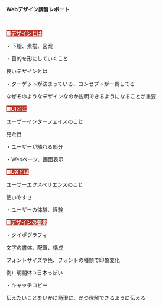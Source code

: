 <!DOCTYPE html><html><head><meta http-equiv="Content-Type" content="text/html; charset=UTF-8"><link rel="stylesheet" type="text/css" id="u0" href="https://rakko.tools/tools/129/lib/tinymce/skins/ui/oxide/content.min.css"><link rel="stylesheet" type="text/css" id="u1" href="https://rakko.tools/tools/129/lib/tinymce/skins/content/default/content.min.css"></head><body id="tinymce" class="mce-content-body " data-id="content" contenteditable="true" spellcheck="false"><p><span data-mce-bogus="1" data-mce-type="format-caret"><strong></strong></span></p><p><strong>Webデザイン講習レポート</strong></p><p><strong><br data-mce-bogus="1"></strong></p><p><span style="background-color: rgb(186, 55, 42); color: rgb(236, 240, 241);" data-mce-style="background-color: #ba372a; color: #ecf0f1;"><strong>■デザインとは</strong></span></p><p>・下絵、素描、図案</p><p>・目的を形にしていくこと</p><p>良いデザインとは</p><p>・ターゲットが決まっている、コンセプトが一貫してる</p><p>なぜそのようなデザインなのか説明できるようになることが重要</p><p><span style="color: rgb(236, 240, 241); background-color: rgb(186, 55, 42);" data-mce-style="color: #ecf0f1; background-color: #ba372a;"><strong>■UIとは</strong></span></p><p>ユーザーインターフェイスのこと</p><p>見た目</p><p>・ユーザーが触れる部分</p><p>・Webページ、画面表示</p><p><span style="color: rgb(236, 240, 241); background-color: rgb(186, 55, 42);" data-mce-style="color: #ecf0f1; background-color: #ba372a;"><strong>■UXとは</strong></span></p><p>ユーザーエクスペリエンスのこと</p><p>使いやすさ</p><p>・ユーザーの体験、経験</p><p><span style="background-color: rgb(186, 55, 42); color: rgb(236, 240, 241);" data-mce-style="background-color: #ba372a; color: #ecf0f1;"><strong>■デザインの要素</strong></span></p><p>・タイポグラフィ</p><p>文字の書体、配置、構成</p><p>フォントサイズや色、フォントの種類で印象変化</p><p>例）明朝体→日本っぽい</p><p>・キャッチコピー</p><p>伝えたいことをいかに簡潔に、かつ理解できるように伝える</p><p><br data-mce-bogus="1"></p></body></html>
